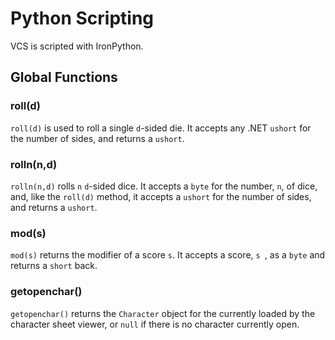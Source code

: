 # Python Scripting
VCS is scripted with IronPython.

## Global Functions
### roll(d)
`roll(d)` is used to roll a single `d`-sided die. It accepts any .NET `ushort` for the number of sides, and returns a `ushort`.

### rolln(n,d)
`rolln(n,d)` rolls `n` `d`-sided dice. It accepts a `byte` for the number, `n`, of dice, and, like the `roll(d)` method, it accepts a `ushort` for the number of sides, and returns a `ushort`.

### mod(s)
`mod(s)` returns the modifier of a score `s`. It accepts a score, `s `, as a `byte` and returns a `short` back.

### getopenchar()
`getopenchar()` returns the `Character` object for the currently loaded by the character sheet viewer, or `null` if there is no character currently open.
